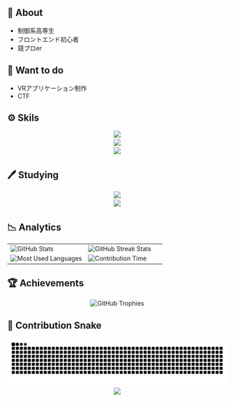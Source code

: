 ## 📒 About

- 制御系高専生
- フロントエンド初心者
- 競プロer

## 🌟 Want to do
- VRアプリケーション制作
- CTF

## ⚙ Skils
<div align="center">
  <a href="https://skillicons.dev">
    <img src="https://skillicons.dev/icons?i=c,cpp,html,css" /></br>
    <img src="https://skillicons.dev/icons?i=python,tailwindcss,vercel,markdown" /></br>
  </a>
</div>
<div align="center">
  <a href="https://skillicons.dev">
    <img src="https://skillicons.dev/icons?i=python,tailwindcss,vercel,markdown" />
  </a>
</div>

## 🖊 Studying
<div align="center">
  <a href="https://skillicons.dev">
    <img src="https://skillicons.dev/icons?i=javascript,react,unity" />
  </a>
</div>
<div align="center">
  <a href="https://skillicons.dev">
    <img src="https://skillicons.dev/icons?i=cs,rust,raspberrypi,figma" />
  </a>
</div>


## 📉 Analytics

<div align="center">
  <table>
    <tr>
      <td width="50%">
        <img src="https://github-readme-stats.vercel.app/api?username=Juna1013&show_icons=true&theme=tokyonight&hide_border=true&bg_color=00000000" alt="GitHub Stats" />
      </td>
      <td width="50%">
        <img src="https://github-readme-streak-stats.herokuapp.com/?user=Juna1013&theme=tokyonight&hide_border=true&background=00000000" alt="GitHub Streak Stats" />
      </td>
    </tr>
    <tr>
      <td width="50%">
        <img src="https://github-readme-stats.vercel.app/api/top-langs/?username=Juna1013&layout=compact&theme=tokyonight&hide_border=true&bg_color=00000000" alt="Most Used Languages" />
      </td>
      <td width="50%">
        <img src="https://github-profile-summary-cards.vercel.app/api/cards/productive-time?username=Juna1013&theme=tokyonight" alt="Contribution Time" />
      </td>
    </tr>
  </table>
</div>

## 🏆 Achievements

<div align="center">
  <picture>
    <source media="(prefers-color-scheme: dark)" srcset="https://github-profile-trophy.vercel.app/?username=Juna1013&theme=nord&column=7&no-frame=true&no-bg=true" />
    <source media="(prefers-color-scheme: light)" srcset="https://github-profile-trophy.vercel.app/?username=Juna1013&theme=dark&column=7&no-frame=true&no-bg=true" />
    <img src="https://github-profile-trophy.vercel.app/?username=Juna1013&theme=nord&column=7&no-frame=true&no-bg=true" alt="GitHub Trophies" />
  </picture>
</div>

## 🐍 Contribution Snake

<div align="center">
<picture>
    <source media="(prefers-color-scheme: dark)" srcset="https://raw.githubusercontent.com/Juna1013/Juna1013/output/github-contribution-grid-snake-dark.svg" />
    <source media="(prefers-color-scheme: light)" srcset="https://raw.githubusercontent.com/Juna1013/Juna1013/output/github-contribution-grid-snake.svg" />
    <img alt="github contribution snake animation" src="https://raw.githubusercontent.com/Juna1013/Juna1013/output/github-contribution-grid-snake.svg" />
</picture>
</div>

<div align="center">
  <img src="https://capsule-render.vercel.app/api?type=waving&color=gradient&customColorList=0,2,2,5,30&height=100&section=footer" />
</div>
